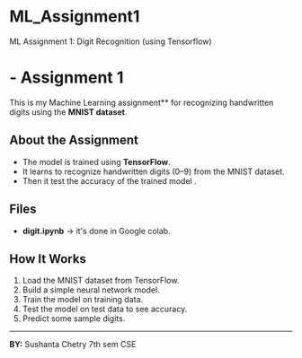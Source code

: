 # ML_Assignment1
ML Assignment 1: Digit Recognition (using Tensorflow)

# - Assignment 1

This is my  Machine Learning assignment** for recognizing handwritten digits using the **MNIST dataset**.  

## About the Assignment
- The model is trained using **TensorFlow**.
- It learns to recognize handwritten digits (0–9) from the MNIST dataset.
- Then it test the accuracy of the trained model .

## Files
- **digit.ipynb** → it's done in Google colab.

## How It Works
1. Load the MNIST dataset from TensorFlow.
2. Build a simple neural network model.
3. Train the model on training data.
4. Test the model on test data to see accuracy.
5. Predict some sample digits.


---
**BY:** Sushanta Chetry
        7th sem CSE
